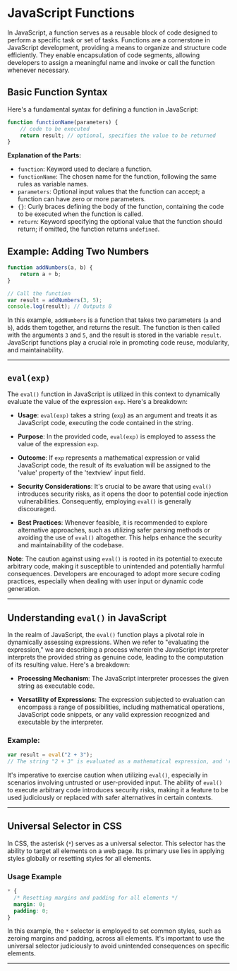 # JavaScript Functions

In JavaScript, a function serves as a reusable block of code designed to perform a specific task or set of tasks. Functions are a cornerstone in JavaScript development, providing a means to organize and structure code efficiently. They enable encapsulation of code segments, allowing developers to assign a meaningful name and invoke or call the function whenever necessary.

## Basic Function Syntax

Here's a fundamental syntax for defining a function in JavaScript:

```javascript
function functionName(parameters) {
    // code to be executed
    return result; // optional, specifies the value to be returned
}
```

**Explanation of the Parts:**
- `function`: Keyword used to declare a function.
- `functionName`: The chosen name for the function, following the same rules as variable names.
- `parameters`: Optional input values that the function can accept; a function can have zero or more parameters.
- `{}`: Curly braces defining the body of the function, containing the code to be executed when the function is called.
- `return`: Keyword specifying the optional value that the function should return; if omitted, the function returns `undefined`.

## Example: Adding Two Numbers

```javascript
function addNumbers(a, b) {
    return a + b;
}

// Call the function
var result = addNumbers(3, 5);
console.log(result); // Outputs 8
```

In this example, `addNumbers` is a function that takes two parameters (`a` and `b`), adds them together, and returns the result. The function is then called with the arguments `3` and `5`, and the result is stored in the variable `result`. JavaScript functions play a crucial role in promoting code reuse, modularity, and maintainability.

-----------------------------------------------

## `eval(exp)`

The `eval()` function in JavaScript is utilized in this context to dynamically evaluate the value of the expression `exp`. Here's a breakdown:

- **Usage**: `eval(exp)` takes a string (`exp`) as an argument and treats it as JavaScript code, executing the code contained in the string.

- **Purpose**: In the provided code, `eval(exp)` is employed to assess the value of the expression `exp`.

- **Outcome**: If `exp` represents a mathematical expression or valid JavaScript code, the result of its evaluation will be assigned to the 'value' property of the 'textview' input field.

- **Security Considerations**: It's crucial to be aware that using `eval()` introduces security risks, as it opens the door to potential code injection vulnerabilities. Consequently, employing `eval()` is generally discouraged.

- **Best Practices**: Whenever feasible, it is recommended to explore alternative approaches, such as utilizing safer parsing methods or avoiding the use of `eval()` altogether. This helps enhance the security and maintainability of the codebase.

**Note**: The caution against using `eval()` is rooted in its potential to execute arbitrary code, making it susceptible to unintended and potentially harmful consequences. Developers are encouraged to adopt more secure coding practices, especially when dealing with user input or dynamic code generation.

---

## Understanding `eval()` in JavaScript

In the realm of JavaScript, the `eval()` function plays a pivotal role in dynamically assessing expressions. When we refer to "evaluating the expression," we are describing a process wherein the JavaScript interpreter interprets the provided string as genuine code, leading to the computation of its resulting value. Here's a breakdown:

- **Processing Mechanism**: The JavaScript interpreter processes the given string as executable code.

- **Versatility of Expressions**: The expression subjected to evaluation can encompass a range of possibilities, including mathematical operations, JavaScript code snippets, or any valid expression recognized and executable by the interpreter.

### Example:

```javascript
var result = eval("2 + 3");
// The string "2 + 3" is evaluated as a mathematical expression, and 'result' is assigned the value 5.
```

It's imperative to exercise caution when utilizing `eval()`, especially in scenarios involving untrusted or user-provided input. The ability of `eval()` to execute arbitrary code introduces security risks, making it a feature to be used judiciously or replaced with safer alternatives in certain contexts.

---


## Universal Selector in CSS

In CSS, the asterisk (`*`) serves as a universal selector. This selector has the ability to target all elements on a web page. Its primary use lies in applying styles globally or resetting styles for all elements.

### Usage Example

```css
* {
  /* Resetting margins and padding for all elements */
  margin: 0;
  padding: 0;
}
```

In this example, the `*` selector is employed to set common styles, such as zeroing margins and padding, across all elements. It's important to use the universal selector judiciously to avoid unintended consequences on specific elements.

---